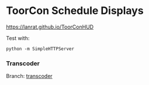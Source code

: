 # ToorCon Schedule Displays

https://lanrat.github.io/ToorConHUD

Test with:
```
python -m SimpleHTTPServer
```

### Transcoder
Branch: [transcoder](/lanrat/ToorConHUD/tree/transcoder)

